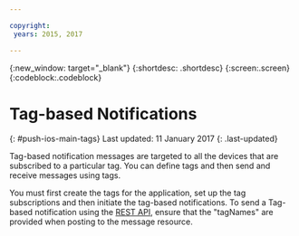 ```yaml
---

copyright:
 years: 2015, 2017

---
```


{:new_window: target="_blank"}
{:shortdesc: .shortdesc}
{:screen:.screen}
{:codeblock:.codeblock}

# Tag-based Notifications 
{: #push-ios-main-tags}
Last updated: 11 January 2017
{: .last-updated}

Tag-based notification messages are targeted to all the devices that are subscribed to a particular tag. You can define tags and then send and receive messages using tags. 

You must first create the tags for the application, set up the tag subscriptions and then initiate the tag-based notifications. To send a Tag-based notification using the [REST API](https://mobile.{DomainName}/imfpush/), ensure that the "tagNames" are provided when posting to the message resource. 